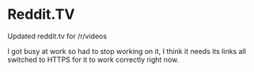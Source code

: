 # Reddit.TV
Updated reddit.tv for /r/videos


I got busy at work so had to stop working on it, I think it needs its links all switched to HTTPS for it to work correctly right now.
